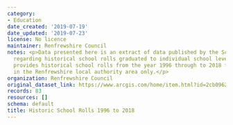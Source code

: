 ```yaml
---
category:
- Education
date_created: '2019-07-19'
date_updated: '2019-07-23'
license: No licence
maintainer: Renfrewshire Council
notes: <p>Data presented here is an extract of data published by the Scottish Government
  regarding historical school rolls graduated to individual school level. The dataset
  provides historical school rolls from the year 1996 through to 2018 for schools
  in the Renfrewshire local authority area only.</p>
organization: Renfrewshire Council
original_dataset_link: https://www.arcgis.com/home/item.html?id=2cb0962dfcd4418a80f00b3f3220f9c5
records: 83
resources: []
schema: default
title: Historic School Rolls 1996 to 2018
---
```

